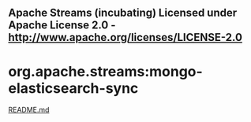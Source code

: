 Apache Streams (incubating)
Licensed under Apache License 2.0 - http://www.apache.org/licenses/LICENSE-2.0
--------------------------------------------------------------------------------

org.apache.streams:mongo-elasticsearch-sync
===========================================

[README.md](src/site/markdown/index.md "README")
